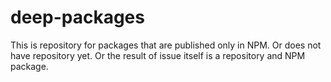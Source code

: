 # deep-packages
This is repository for packages that are published only in NPM. Or does not have repository yet. Or the result of issue itself is a repository and NPM package.
